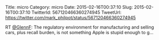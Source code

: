 Title: micro
Category: micro
Date: 2015-02-16T00:37:10
Slug: 2015-02-16T00:37:10
TwitterId: 567120466360274945
TweetUrl: https://twitter.com/mark_philpot/status/567120466360274945

RT [@GlennF](https://twitter.com/GlennF): The regulatory environment for manufacturing and selling cars, plus recall burden, is not something Apple is stupid enough to g…